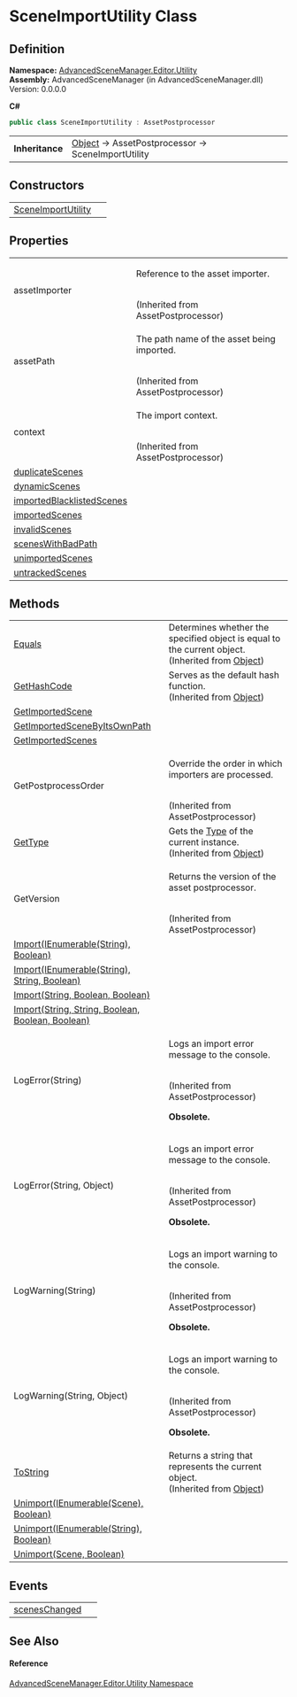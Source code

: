 # SceneImportUtility Class




## Definition
**Namespace:** <a href="N_AdvancedSceneManager_Editor_Utility">AdvancedSceneManager.Editor.Utility</a>  
**Assembly:** AdvancedSceneManager (in AdvancedSceneManager.dll) Version: 0.0.0.0

**C#**
``` C#
public class SceneImportUtility : AssetPostprocessor
```

<table><tr><td><strong>Inheritance</strong></td><td><a href="https://learn.microsoft.com/dotnet/api/system.object" target="_blank" rel="noopener noreferrer">Object</a>  →  AssetPostprocessor  →  SceneImportUtility</td></tr>
</table>



## Constructors
<table>
<tr>
<td><a href="M_AdvancedSceneManager_Editor_Utility_SceneImportUtility__ctor">SceneImportUtility</a></td>
<td> </td></tr>
</table>

## Properties
<table>
<tr>
<td>assetImporter</td>
<td><p>Reference to the asset importer.</p><br />(Inherited from AssetPostprocessor)</td></tr>
<tr>
<td>assetPath</td>
<td><p>The path name of the asset being imported.</p><br />(Inherited from AssetPostprocessor)</td></tr>
<tr>
<td>context</td>
<td><p>The import context.</p><br />(Inherited from AssetPostprocessor)</td></tr>
<tr>
<td><a href="P_AdvancedSceneManager_Editor_Utility_SceneImportUtility_duplicateScenes">duplicateScenes</a></td>
<td> </td></tr>
<tr>
<td><a href="P_AdvancedSceneManager_Editor_Utility_SceneImportUtility_dynamicScenes">dynamicScenes</a></td>
<td> </td></tr>
<tr>
<td><a href="P_AdvancedSceneManager_Editor_Utility_SceneImportUtility_importedBlacklistedScenes">importedBlacklistedScenes</a></td>
<td> </td></tr>
<tr>
<td><a href="P_AdvancedSceneManager_Editor_Utility_SceneImportUtility_importedScenes">importedScenes</a></td>
<td> </td></tr>
<tr>
<td><a href="P_AdvancedSceneManager_Editor_Utility_SceneImportUtility_invalidScenes">invalidScenes</a></td>
<td> </td></tr>
<tr>
<td><a href="P_AdvancedSceneManager_Editor_Utility_SceneImportUtility_scenesWithBadPath">scenesWithBadPath</a></td>
<td> </td></tr>
<tr>
<td><a href="P_AdvancedSceneManager_Editor_Utility_SceneImportUtility_unimportedScenes">unimportedScenes</a></td>
<td> </td></tr>
<tr>
<td><a href="P_AdvancedSceneManager_Editor_Utility_SceneImportUtility_untrackedScenes">untrackedScenes</a></td>
<td> </td></tr>
</table>

## Methods
<table>
<tr>
<td><a href="https://learn.microsoft.com/dotnet/api/system.object.equals#system-object-equals(system-object)" target="_blank" rel="noopener noreferrer">Equals</a></td>
<td>Determines whether the specified object is equal to the current object.<br />(Inherited from <a href="https://learn.microsoft.com/dotnet/api/system.object" target="_blank" rel="noopener noreferrer">Object</a>)</td></tr>
<tr>
<td><a href="https://learn.microsoft.com/dotnet/api/system.object.gethashcode" target="_blank" rel="noopener noreferrer">GetHashCode</a></td>
<td>Serves as the default hash function.<br />(Inherited from <a href="https://learn.microsoft.com/dotnet/api/system.object" target="_blank" rel="noopener noreferrer">Object</a>)</td></tr>
<tr>
<td><a href="M_AdvancedSceneManager_Editor_Utility_SceneImportUtility_GetImportedScene">GetImportedScene</a></td>
<td> </td></tr>
<tr>
<td><a href="M_AdvancedSceneManager_Editor_Utility_SceneImportUtility_GetImportedSceneByItsOwnPath">GetImportedSceneByItsOwnPath</a></td>
<td> </td></tr>
<tr>
<td><a href="M_AdvancedSceneManager_Editor_Utility_SceneImportUtility_GetImportedScenes">GetImportedScenes</a></td>
<td> </td></tr>
<tr>
<td>GetPostprocessOrder</td>
<td><p>Override the order in which importers are processed.</p><br />(Inherited from AssetPostprocessor)</td></tr>
<tr>
<td><a href="https://learn.microsoft.com/dotnet/api/system.object.gettype" target="_blank" rel="noopener noreferrer">GetType</a></td>
<td>Gets the <a href="https://learn.microsoft.com/dotnet/api/system.type" target="_blank" rel="noopener noreferrer">Type</a> of the current instance.<br />(Inherited from <a href="https://learn.microsoft.com/dotnet/api/system.object" target="_blank" rel="noopener noreferrer">Object</a>)</td></tr>
<tr>
<td>GetVersion</td>
<td><p>Returns the version of the asset postprocessor.</p><br />(Inherited from AssetPostprocessor)</td></tr>
<tr>
<td><a href="M_AdvancedSceneManager_Editor_Utility_SceneImportUtility_Import">Import(IEnumerable(String), Boolean)</a></td>
<td> </td></tr>
<tr>
<td><a href="M_AdvancedSceneManager_Editor_Utility_SceneImportUtility_Import_1">Import(IEnumerable(String), String, Boolean)</a></td>
<td> </td></tr>
<tr>
<td><a href="M_AdvancedSceneManager_Editor_Utility_SceneImportUtility_Import_2">Import(String, Boolean, Boolean)</a></td>
<td> </td></tr>
<tr>
<td><a href="M_AdvancedSceneManager_Editor_Utility_SceneImportUtility_Import_3">Import(String, String, Boolean, Boolean, Boolean)</a></td>
<td> </td></tr>
<tr>
<td>LogError(String)</td>
<td><p>Logs an import error message to the console.</p><br />(Inherited from AssetPostprocessor)<br /><strong>

Obsolete.</strong></td></tr>
<tr>
<td>LogError(String, Object)</td>
<td><p>Logs an import error message to the console.</p><br />(Inherited from AssetPostprocessor)<br /><strong>

Obsolete.</strong></td></tr>
<tr>
<td>LogWarning(String)</td>
<td><p>Logs an import warning to the console.</p><br />(Inherited from AssetPostprocessor)<br /><strong>

Obsolete.</strong></td></tr>
<tr>
<td>LogWarning(String, Object)</td>
<td><p>Logs an import warning to the console.</p><br />(Inherited from AssetPostprocessor)<br /><strong>

Obsolete.</strong></td></tr>
<tr>
<td><a href="https://learn.microsoft.com/dotnet/api/system.object.tostring" target="_blank" rel="noopener noreferrer">ToString</a></td>
<td>Returns a string that represents the current object.<br />(Inherited from <a href="https://learn.microsoft.com/dotnet/api/system.object" target="_blank" rel="noopener noreferrer">Object</a>)</td></tr>
<tr>
<td><a href="M_AdvancedSceneManager_Editor_Utility_SceneImportUtility_Unimport_1">Unimport(IEnumerable(Scene), Boolean)</a></td>
<td> </td></tr>
<tr>
<td><a href="M_AdvancedSceneManager_Editor_Utility_SceneImportUtility_Unimport_2">Unimport(IEnumerable(String), Boolean)</a></td>
<td> </td></tr>
<tr>
<td><a href="M_AdvancedSceneManager_Editor_Utility_SceneImportUtility_Unimport">Unimport(Scene, Boolean)</a></td>
<td> </td></tr>
</table>

## Events
<table>
<tr>
<td><a href="E_AdvancedSceneManager_Editor_Utility_SceneImportUtility_scenesChanged">scenesChanged</a></td>
<td> </td></tr>
</table>

## See Also


#### Reference
<a href="N_AdvancedSceneManager_Editor_Utility">AdvancedSceneManager.Editor.Utility Namespace</a>  
